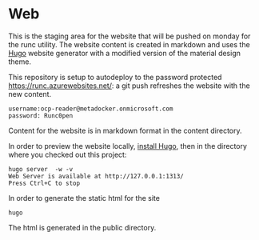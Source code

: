 # Web

This is the staging area for the website that will be pushed on monday for the runc utility. The website content is created in markdown and uses the [Hugo](http://gohugo.io/overview/introduction/) website generator with a modified version of the material design theme.

This repository is setup to autodeploy to the password protected https://runc.azurewebsites.net/: a git push refreshes the website with the new content.
```
username:ocp-reader@metadocker.onmicrosoft.com
password: Runc0pen
```

Content for the website is in markdown format in the content directory.

In order to preview the website locally, [install Hugo](http://gohugo.io/overview/installing/), then in the directory where you checked out this project:
```
hugo server  -w -v
Web Server is available at http://127.0.0.1:1313/
Press Ctrl+C to stop
```

In order to generate the static html for the site
```
hugo
```
The html is generated in the public directory.
